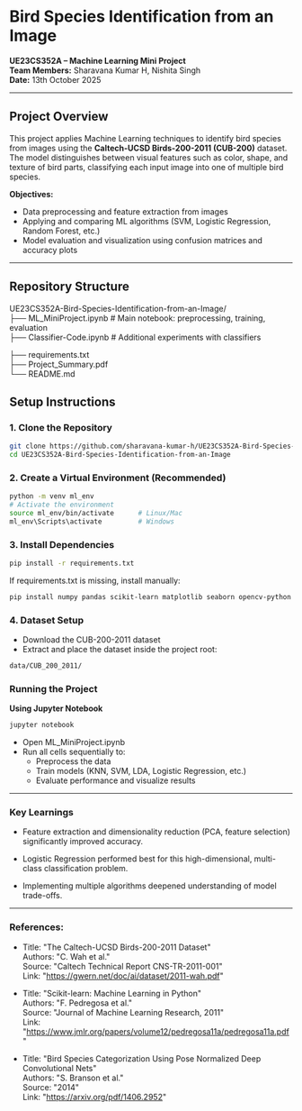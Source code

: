 # Bird Species Identification from an Image

**UE23CS352A – Machine Learning Mini Project**  
**Team Members:** Sharavana Kumar H, Nishita Singh  
**Date:** 13th October 2025  

---

## Project Overview

This project applies Machine Learning techniques to identify bird species from images using the **Caltech-UCSD Birds-200-2011 (CUB-200)** dataset.  
The model distinguishes between visual features such as color, shape, and texture of bird parts, classifying each input image into one of multiple bird species.

**Objectives:**

- Data preprocessing and feature extraction from images  
- Applying and comparing ML algorithms (SVM, Logistic Regression, Random Forest, etc.)  
- Model evaluation and visualization using confusion matrices and accuracy plots  

---

## Repository Structure
UE23CS352A-Bird-Species-Identification-from-an-Image/                                                                                                                                                             
├── ML_MiniProject.ipynb # Main notebook: preprocessing, training, evaluation                                                                                                                                     
├── Classifier-Code.ipynb # Additional experiments with classifiers                                                                                                                                            

├── requirements.txt                                                                                                                                                                                              
├── Project_Summary.pdf                                                                                                                                                                                           
└── README.md 

## Setup Instructions

### 1. Clone the Repository
```bash
git clone https://github.com/sharavana-kumar-h/UE23CS352A-Bird-Species-Identification-from-an-Image.git
cd UE23CS352A-Bird-Species-Identification-from-an-Image
```
### 2. Create a Virtual Environment (Recommended)
```bash
python -m venv ml_env
# Activate the environment
source ml_env/bin/activate      # Linux/Mac
ml_env\Scripts\activate         # Windows
```
### 3. Install Dependencies
```bash
pip install -r requirements.txt
```
If requirements.txt is missing, install manually:

```bash
pip install numpy pandas scikit-learn matplotlib seaborn opencv-python
```
### 4. Dataset Setup

- Download the CUB-200-2011 dataset
- Extract and place the dataset inside the project root:

```bash
data/CUB_200_2011/
```

### Running the Project
**Using Jupyter Notebook**
```bash
jupyter notebook
```
- Open ML_MiniProject.ipynb
- Run all cells sequentially to:
  - Preprocess the data
  - Train models (KNN, SVM, LDA, Logistic Regression, etc.)
  - Evaluate performance and visualize results

---

### Key Learnings

- Feature extraction and dimensionality reduction (PCA, feature selection) significantly improved accuracy.

- Logistic Regression performed best for this high-dimensional, multi-class classification problem.

- Implementing multiple algorithms deepened understanding of model trade-offs.

---

### References:
  - Title: "The Caltech-UCSD Birds-200-2011 Dataset"                                                                                                                                                             
    Authors: "C. Wah et al."                                                                                                                                                                                     
    Source: "Caltech Technical Report CNS-TR-2011-001"                                                                                                                                                           
    Link: "https://gwern.net/doc/ai/dataset/2011-wah.pdf"                                                                                                                                                        

  - Title: "Scikit-learn: Machine Learning in Python"                                                                                                                                                            
    Authors: "F. Pedregosa et al."                                                                                                                                                                               
    Source: "Journal of Machine Learning Research, 2011"                                                                                                                                                         
    Link: "https://www.jmlr.org/papers/volume12/pedregosa11a/pedregosa11a.pdf"                                                                                                                                                                                                                                                                                            

  - Title: "Bird Species Categorization Using Pose Normalized Deep Convolutional Nets"                                                                                                                           
    Authors: "S. Branson et al."                                                                                                                                                                                 
    Source: "2014"                                                                                                                                                                                               
    Link: "https://arxiv.org/pdf/1406.2952"                                                                                                                                                                      

